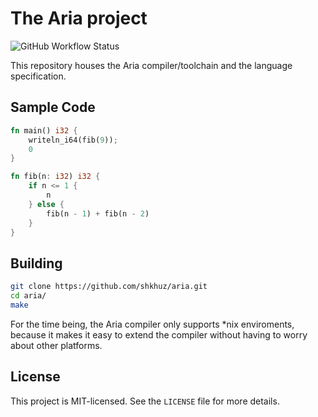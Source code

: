 # The Aria project

![GitHub Workflow Status](https://github.com/shkhuz/aria/actions/workflows/build.yml/badge.svg)

This repository houses the Aria compiler/toolchain and the language
specification. 

## Sample Code

```rust
fn main() i32 {
    writeln_i64(fib(9));
    0
}

fn fib(n: i32) i32 {
    if n <= 1 {
        n
    } else {
        fib(n - 1) + fib(n - 2)
    }
}   
```

## Building

```sh
git clone https://github.com/shkhuz/aria.git
cd aria/
make
```

For the time being, the Aria compiler only supports \*nix enviroments, because
it makes it easy to extend the compiler without having to worry about other
platforms. 

## License

This project is MIT-licensed. See the `LICENSE` file 
for more details.


